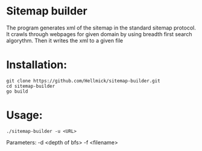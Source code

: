# Sitemap builder
The program generates xml of the sitemap in the standard sitemap protocol.
  It crawls through webpages for given domain by using breadth first search algorythm.
  Then it writes the xml to a given file
# Installation:
    git clone https://github.com/Hellmick/sitemap-builder.git
    cd sitemap-builder
    go build
# Usage:
    ./sitemap-builder -u <URL> 
Parameters:
  -d \<depth of bfs> 
  -f \<filename>
   
